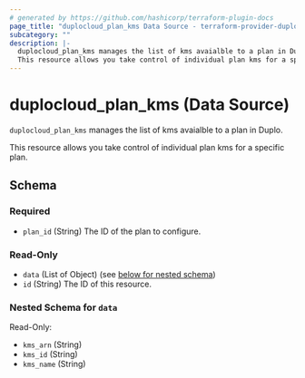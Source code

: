 ```yaml
---
# generated by https://github.com/hashicorp/terraform-plugin-docs
page_title: "duplocloud_plan_kms Data Source - terraform-provider-duplocloud"
subcategory: ""
description: |-
  duplocloud_plan_kms manages the list of kms avaialble to a plan in Duplo.
  This resource allows you take control of individual plan kms for a specific plan.
---
```


# duplocloud_plan_kms (Data Source)

`duplocloud_plan_kms` manages the list of kms avaialble to a plan in Duplo.

This resource allows you take control of individual plan kms for a specific plan.



<!-- schema generated by tfplugindocs -->
## Schema

### Required

- `plan_id` (String) The ID of the plan to configure.

### Read-Only

- `data` (List of Object) (see [below for nested schema](#nestedatt--data))
- `id` (String) The ID of this resource.

<a id="nestedatt--data"></a>
### Nested Schema for `data`

Read-Only:

- `kms_arn` (String)
- `kms_id` (String)
- `kms_name` (String)
